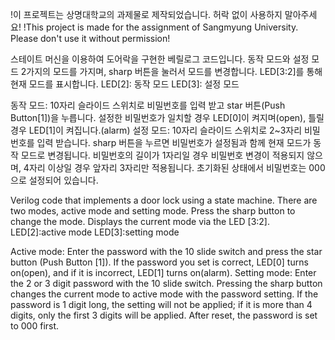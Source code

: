 !이 프로젝트는 상명대학교의 과제물로 제작되었습니다. 허락 없이 사용하지 말아주세요!
!This project is made for the assignment of Sangmyung University. Please don't use it without permission!
                          

스테이트 머신을 이용하여 도어락을 구현한 베릴로그 코드입니다.
동작 모드와 설정 모드 2가지의 모드를 가지며, sharp 버튼을 눌러서 모드를 변경합니다. 
LED[3:2]를 통해 현재 모드를 표시합니다.
LED[2]: 동작 모드   LED[3]: 설정 모드

동작 모드:
10자리 슬라이드 스위치로 비밀번호를 입력 받고 star 버튼(Push Button[1])을 누릅니다. 
설정한 비밀번호가 일치할 경우 LED[0]이 켜지며(open), 틀릴 경우 LED[1]이 켜집니다.(alarm)
설정 모드:
10자리 슬라이드 스위치로 2~3자리 비밀번호를 입력 받습니다. 
sharp 버튼을 누르면 비밀번호가 설정됨과 함께 현재 모드가 동작 모드로 변경됩니다. 
비밀번호의 길이가 1자리일 경우 비밀번호 변경이 적용되지 않으며, 4자리 이상일 경우 앞자리 3자리만 적용됩니다. 
초기화된 상태에서 비밀번호는 000으로 설정되어 있습니다. 

Verilog code that implements a door lock using a state machine.
There are two modes, active mode and setting mode. Press the sharp button to change the mode.
Displays the current mode via the LED [3:2].
LED[2]:active mode LED[3]:setting mode

Active mode:
Enter the password with the 10 slide switch and press the star button (Push Button [1]).
If the password you set is correct, LED[0] turns on(open), and if it is incorrect, LED[1] turns on(alarm).
Setting mode:
Enter the 2 or 3 digit password with the 10 slide switch.
Pressing the sharp button changes the current mode to active mode with the password setting.
If the password is 1 digit long, the setting will not be applied; if it is more than 4 digits, only the first 3 digits will be applied.
After reset, the password is set to 000 first.
